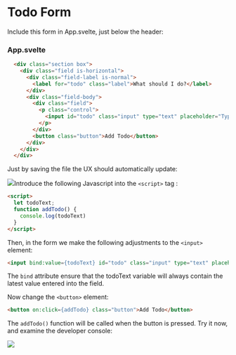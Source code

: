 # Todo Form

Include this form in App.svelte, just below the header:

### App.svelte

~~~html
  <div class="section box">
    <div class="field is-horizontal">
      <div class="field-label is-normal">
        <label for="todo" class="label">What should I do?</label>
      </div>
      <div class="field-body">
        <div class="field">
          <p class="control">
            <input id="todo" class="input" type="text" placeholder="Type something...">
          </p>
        </div>
        <button class="button">Add Todo</button>
      </div>
    </div>
  </div>
~~~

Just by saving the file the UX should automatically update:

![](img/04.png)Introduce the following Javascript into the `<script>` tag :

~~~html
<script>
  let todoText;
  function addTodo() {
    console.log(todoText)
  }
</script>
~~~

Then, in the form we make the following adjustments to the `<input>` element:

~~~html
<input bind:value={todoText} id="todo" class="input" type="text" placeholder="Type something...">
~~~

The `bind` attribute ensure that the todoText variable will always contain the latest value entered into the field.

Now change the `<button>` element:

~~~html
<button on:click={addTodo} class="button">Add Todo</button>
~~~

The `addTodo()` function will be called when the button is pressed. Try it now, and examine the developer console:

![](img/05.png)

